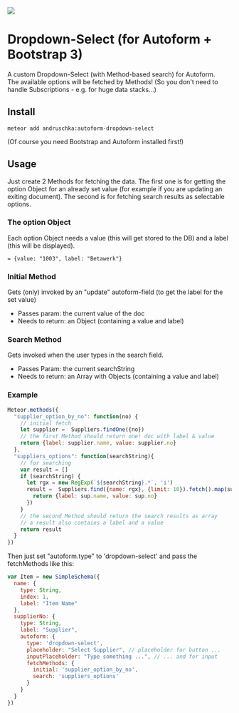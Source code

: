 ![](https://s3.amazonaws.com/f.cl.ly/items/2V2A2d0T0C470q1l471R/simple.png)
# Dropdown-Select (for Autoform + Bootstrap 3)
A custom Dropdown-Select (with Method-based search) for Autoform.  
The available options will be fetched by Methods! (So you don't need to handle Subscriptions - e.g. for huge data stacks...)
## Install
```
meteor add andruschka:autoform-dropdown-select
```
(Of course you need Bootstrap and Autoform installed first!)
## Usage
Just create 2 Methods for fetching the data. The first one is for getting the option Object for an already set value (for example if you are updating an exiting document). The second is for fetching search results as selectable options.
### The option Object
Each option Object needs a value (this will get stored to the DB) and a label (this will be displayed).
```
= {value: "1003", label: "Betawerk"}
```
### Initial Method
Gets (only) invoked by an "update" autoform-field (to get the label for the set value)
- Passes param: the current value of the doc
- Needs to return: an Object (containing a value and label)

### Search Method
Gets invoked when the user types in the search field.
- Passes Param: the current searchString
- Needs to return: an Array with Objects (containing a value and label)

### Example
```javascript
Meteor.methods({
  "supplier_option_by_no": function(no) {
    // initial fetch
    let supplier =  Suppliers.findOne({no})
    // the first Method should return one! doc with label & value
    return {label: supplier.name, value: supplier.no}
  },
  "suppliers_options": function(searchString){
    // for searching
    var result = []
    if (searchString) {
      let rgx = new RegExp(`${searchString}.*`, 'i')
      result =  Suppliers.find({name: rgx}, {limit: 10}).fetch().map(sup => { 
        return {label: sup.name, value: sup.no}
      })
    }
    // the second Method should return the search results as array
    // a result also contains a label and a value
    return result
  }
})
```
Then just set "autoform.type" to 'dropdown-select' and pass the fetchMethods like this:
```javascript
var Item = new SimpleSchema({
  name: {
    type: String,
    index: 1,
    label: "Item Name"
  },
  supplierNo: {
    type: String,
    label: "Supplier",
    autoform: {
      type: 'dropdown-select',
      placeholder: "Select Supplier", // placeholder for button ...
      inputPlaceholder: "Type something ...", // ... and for input
      fetchMethods: {
        initial: 'supplier_option_by_no',
        search: 'suppliers_options'
      }
    }
  }
})
```

